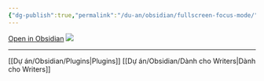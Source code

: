 ```yaml
---
{"dg-publish":true,"permalink":"/du-an/obsidian/fullscreen-focus-mode/","dgPassFrontmatter":true}
---
```


[Open in Obsidian](obsidian://show-plugin?id=obsidian-fullscreen-plugin)
![](https://i.imgur.com/ABMQQ6D.png)

---
[[Dự án/Obsidian/Plugins\|Plugins]]
[[Dự án/Obsidian/Dành cho Writers\|Dành cho Writers]]